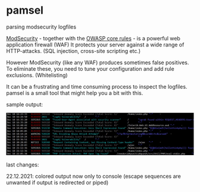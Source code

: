 # pamsel
parsing modsecurity logfiles

	
[ModSecurity](https://github.com/SpiderLabs/ModSecurity) - together with the [OWASP core rules](https://owasp.org/www-project-modsecurity-core-rule-set/) - is a powerful web application firewall (WAF)
It protects your server against a wide range of HTTP-attacks. (SQL injection, cross-site scripting etc.)

However ModSecurity (like any WAF) produces sometimes false positives.
To eliminate these, you need to tune your configuration and add rule exclusions. (Whitelisting)

It can be a frustrating and time consuming process to inspect the logfiles.
pamsel is a small tool that might help you a bit with this.

sample output:

![pamsel output](pamsel-output.jpg)

last changes:

22.12.2021: colored output now only to console (escape sequences are unwanted if output is redirected or piped)
